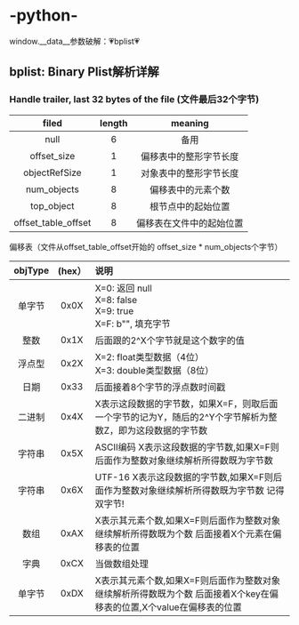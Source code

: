 # -python-

window.__data__参数破解：💗bplist💗

## bplist: Binary Plist解析详解

### Handle trailer, last 32 bytes of the file (文件最后32个字节)            
                                                          
| filed               | length | meaning             |    
| :-----------------: | :-----:| :-----------------: |    
| null                | 6      | 备用                 |     
| offset_size         | 1      | 偏移表中的整形字节长度   |          
| objectRefSize       | 1      | 对象表中的整形字节长度   |          
| num_objects         | 8      | 偏移表中的元素个数      |         
| top_object          | 8      | 根节点中的起始位置      |         
| offset_table_offset | 8      | 偏移表在文件中的起始位置 |           


偏移表（文件从offset_table_offset开始的 offset_size * num_objects个字节）


| objType    |   (hex） | 说明 |
| :--------: | :------: | :------------------------------------------------------------------------------------ |
|单字节| 0x0X | X=0: 返回 null <br> X=8: false <br>X=9: true <br> X=F: b"", 填充字节 |
|整数 | 0x1X | 后面跟的2^X个字节就是这个数字的值 |
|浮点型 | 0x2X | X=2: float类型数据（4位） <br> X=3: double类型数据（8位）|
|日期 | 0x33 | 后面接着8个字节的浮点数时间戳 |
|二进制 | 0x4X | X表示这段数据的字节数，如果X=F，则取后面一个字节的记为Y，随后的2^Y个字节解析为整数Z，即为这段数据的字节数 |
|字符串 | 0x5X | ASCII编码 X表示这段数据的字节数,如果X=F则后面作为整数对象继续解析所得数既为字节数 |
|字符串 | 0x6X | UTF-16 X表示这段数据的字节数,如果X=F则后面作为整数对象继续解析所得数既为字节数 记得双字节! |
|数组 | 0xAX | X表示其元素个数,如果X=F则后面作为整数对象继续解析所得数既为个数 后面接着X个元素在偏移表的位置 |
|字典 | 0xCX | 当做数组处理 |
|单字节 | 0xDX | X表示其元素个数,如果X=F则后面作为整数对象继续解析所得数既为个数 后面接着X个key在偏移表的位置,X个value在偏移表的位置 |

